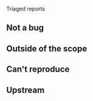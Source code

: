 Triaged reports

Not a bug
---------


Outside of the scope
--------------------

Can't reproduce
---------------

Upstream
--------
